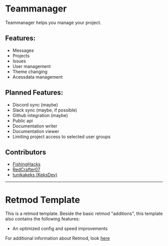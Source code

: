 # Teammanager

Teammanager helps you manage your project.

## Features:
- Messages
- Projects
- Issues
- User management
- Theme changing
- Acessdata management

## Planned Features:
- Discord sync (maybe)
- Slack sync (maybe, if possible)
- Github integration (maybe)
- Public api
- Documentation writer
- Documentation viewer
- Limiting project access to selected user groups

## Contributors
- [FishingHacks](https://github.com/fishinghacks)
- [RedCrafter07](https://github.com/redcrafter07)
- [tunikakeks (KeksDev)](https://github.com/tunikakeks)

---
# Retmod Template
This is a retmod template. Beside the basic retmod "additions", this template also contains the following features:
- An optimized config and speed improvements

For additional information about Retmod, look [here](https://retmod.r07.dev)
